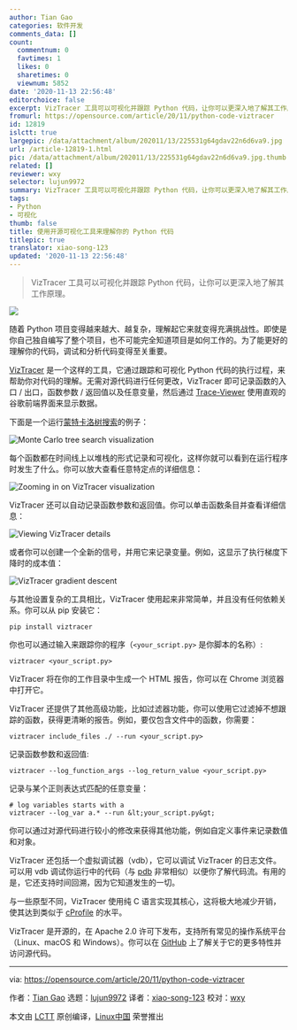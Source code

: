 ```yaml
---
author: Tian Gao
categories: 软件开发
comments_data: []
count:
  commentnum: 0
  favtimes: 1
  likes: 0
  sharetimes: 0
  viewnum: 5852
date: '2020-11-13 22:56:48'
editorchoice: false
excerpt: VizTracer 工具可以可视化并跟踪 Python 代码，让你可以更深入地了解其工作原理。
fromurl: https://opensource.com/article/20/11/python-code-viztracer
id: 12819
islctt: true
largepic: /data/attachment/album/202011/13/225531g64gdav22n6d6va9.jpg
url: /article-12819-1.html
pic: /data/attachment/album/202011/13/225531g64gdav22n6d6va9.jpg.thumb.jpg
related: []
reviewer: wxy
selector: lujun9972
summary: VizTracer 工具可以可视化并跟踪 Python 代码，让你可以更深入地了解其工作原理。
tags:
- Python
- 可视化
thumb: false
title: 使用开源可视化工具来理解你的 Python 代码
titlepic: true
translator: xiao-song-123
updated: '2020-11-13 22:56:48'
---
```



> 
> VizTracer 工具可以可视化并跟踪 Python 代码，让你可以更深入地了解其工作原理。
> 
> 
> 


![](/data/attachment/album/202011/13/225531g64gdav22n6d6va9.jpg)


随着 Python 项目变得越来越大、越复杂，理解起它来就变得充满挑战性。即使是你自己独自编写了整个项目，也不可能完全知道项目是如何工作的。为了能更好的理解你的代码，调试和分析代码变得至关重要。


[VizTracer](https://github.com/gaogaotiantian/viztracer) 是一个这样的工具，它通过跟踪和可视化 Python 代码的执行过程，来帮助你对代码的理解。无需对源代码进行任何更改，VizTracer 即可记录函数的入口 / 出口，函数参数 / 返回值以及任意变量，然后通过 [Trace-Viewer](http://google.github.io/trace-viewer/) 使用直观的谷歌前端界面来显示数据。


下面是一个运行[蒙特卡洛树搜索](https://en.wikipedia.org/wiki/Monte_Carlo_tree_search)的例子：


![Monte Carlo tree search visualization](/data/attachment/album/202011/13/225708ar0qp1zh6qxiyh09.png "Monte Carlo tree search visualization")


每个函数都在时间线上以堆栈的形式记录和可视化，这样你就可以看到在运行程序时发生了什么。你可以放大查看任意特定点的详细信息：


![Zooming in on VizTracer visualization](/data/attachment/album/202011/13/225755ccitzrirru8n7ect.png "Zooming in on VizTracer visualization")


VizTracer 还可以自动记录函数参数和返回值。你可以单击函数条目并查看详细信息：


![Viewing VizTracer details](/data/attachment/album/202011/13/225756i4nzednx7en17117.png "Viewing VizTracer details")


或者你可以创建一个全新的信号，并用它来记录变量。例如，这显示了执行梯度下降时的成本值：


![VizTracer gradient descent](/data/attachment/album/202011/13/225818bmmamppcsac0piv9.png "VizTracer gradient descent")


与其他设置复杂的工具相比，VizTracer 使用起来非常简单，并且没有任何依赖关系。你可以从 pip 安装它：



```
pip install viztracer

```

你也可以通过输入来跟踪你的程序（`<your_script.py>` 是你脚本的名称）:



```
viztracer <your_script.py>

```

VizTracer 将在你的工作目录中生成一个 HTML 报告，你可以在 Chrome 浏览器中打开它。


VizTracer 还提供了其他高级功能，比如过滤器功能，你可以使用它过滤掉不想跟踪的函数，获得更清晰的报告。例如，要仅包含文件中的函数，你需要：



```
viztracer include_files ./ --run <your_script.py>

```

记录函数参数和返回值:



```
viztracer --log_function_args --log_return_value <your_script.py>

```

记录与某个正则表达式匹配的任意变量：



```
# log variables starts with a
viztracer --log_var a.* --run &lt;your_script.py&gt;

```

你可以通过对源代码进行较小的修改来获得其他功能，例如自定义事件来记录数值和对象。


VizTracer 还包括一个虚拟调试器（vdb），它可以调试 VizTracer 的日志文件。可以用 vdb 调试你运行中的代码（与 [pdb](https://docs.python.org/3/library/pdb.html) 非常相似）以便你了解代码流。有用的是，它还支持时间回溯，因为它知道发生的一切。


与一些原型不同，VizTracer 使用纯 C 语言实现其核心，这将极大地减少开销，使其达到类似于 [cProfile](https://docs.python.org/2/library/profile.html#module-cProfile) 的水平。


VizTracer 是开源的，在 Apache 2.0 许可下发布，支持所有常见的操作系统平台（Linux、macOS 和 Windows）。你可以在 [GitHub](https://github.com/gaogaotiantian/viztracer) 上了解关于它的更多特性并访问源代码。




---


via: <https://opensource.com/article/20/11/python-code-viztracer>


作者：[Tian Gao](https://opensource.com/users/gaogaotiantian) 选题：[lujun9972](https://github.com/lujun9972) 译者：[xiao-song-123](https://github.com/xiao-song-123) 校对：[wxy](https://github.com/wxy)


本文由 [LCTT](https://github.com/LCTT/TranslateProject) 原创编译，[Linux中国](https://linux.cn/) 荣誉推出